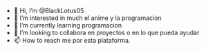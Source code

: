 - 👋 Hi, I’m @BlackLotus05
- 👀 I’m interested in  much el anime y la programacion
- 🌱 I’m currently learning  programacion
- 💞️ I’m looking to collabora  en proyectos o en lo que pueda ayudar
- 📫 How to reach me  por esta plataforma.

<!---
BlackLotus05/BlackLotus05 is a ✨ special ✨ repository because its `README.md` (this file) appears on your GitHub profile.
You can click the Preview link to take a look at your changes.
--->
